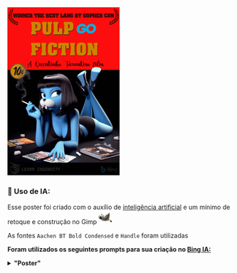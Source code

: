 <img src="./poster.png" width="50%">

### :robot: Uso de IA:

Esse poster foi criado com o auxílio de [inteligência artificial](https://www.bing.com/images/) e um mínimo de 
retoque e construção no Gimp [<img src="../../assets/icons/gimp.svg" width="30" height="30" title="Gimp" alt="Logo do Gimp" />](https://www.gimp.org/)

As fontes `Aachen BT Bold Condensed` e `Handle` foram utilizadas


__Foram utilizados os seguintes prompts para sua criação no [Bing IA:](https://www.bing.com/images/create/)__

<details>
  <summary><b>"Poster" </b></summary>
<i>"Gopher Azul simbolo da linguagem golang, feminina mas mantendo formas de cartoon como loney tunes e orelhas caracteristicas de gopher furry, bonita morena de cabelos curtos, deitada fumando cigarro e com revistas no chao e uma arma prateada proxima ao braco, EXATAMENTE COMO NO POSTER DO FILME PULP FICTION mas em cartoon, cores chapadas FUNDO PRETO, CENTRALIZAR PARA QUE NAO EXISTAM CORTES, ESTILO 3D PIXAR"<b>(sic)</b></i>
</details>


